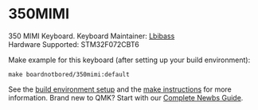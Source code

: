 # 350MIMI

350 MIMI Keyboard. 
Keyboard Maintainer: [Lbibass](https://github.com/Lbibass)  
Hardware Supported: STM32F072CBT6  

Make example for this keyboard (after setting up your build environment):

    make boardnotbored/350mimi:default

See the [build environment setup](https://docs.qmk.fm/#/getting_started_build_tools) and the [make instructions](https://docs.qmk.fm/#/getting_started_make_guide) for more information. Brand new to QMK? Start with our [Complete Newbs Guide](https://docs.qmk.fm/#/newbs).
